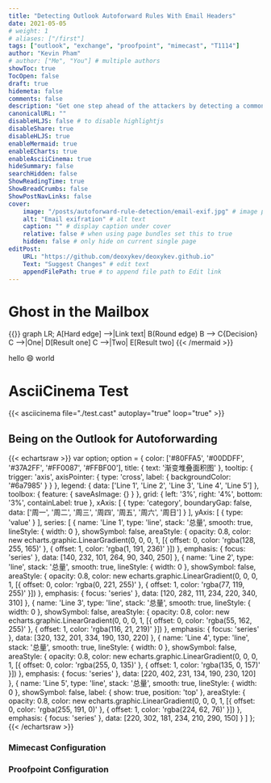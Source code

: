 ```yaml
---
title: "Detecting Outlook Autoforward Rules With Email Headers"
date: 2021-05-05
# weight: 1
# aliases: ["/first"]
tags: ["outlook", "exchange", "proofpoint", "mimecast", "T1114"]
author: "Kevin Pham"
# author: ["Me", "You"] # multiple authors
showToc: true
TocOpen: false
draft: true
hidemeta: false
comments: false
description: "Get one step ahead of the attackers by detecting a common persistence tactic"
canonicalURL: ""
disableHLJS: false # to disable highlightjs
disableShare: true
disableHLJS: true
enableMermaid: true
enableECharts: true
enableAsciiCinema: true
hideSummary: false
searchHidden: false
ShowReadingTime: true
ShowBreadCrumbs: false
ShowPostNavLinks: false
cover:
    image: "/posts/autoforward-rule-detection/email-exif.jpg" # image path/url
    alt: "Email exifration" # alt text
    caption: "" # display caption under cover
    relative: false # when using page bundles set this to true
    hidden: false # only hide on current single page
editPost:
    URL: "https://github.com/deoxykev/deoxykev.github.io"
    Text: "Suggest Changes" # edit text
    appendFilePath: true # to append file path to Edit link
---
```



# Ghost in the Mailbox 

{{<mermaid align="left">}}
graph LR;
    A[Hard edge] -->|Link text| B(Round edge)
    B --> C{Decision}
    C -->|One| D[Result one]
    C -->|Two| E[Result two]
{{< /mermaid >}}


hello :smile: world

# AsciiCinema Test
{{< asciicinema file="./test.cast" autoplay="true" loop="true" >}}

## Being on the Outlook for Autoforwarding

{{< echartsraw >}}
var option;
option = {
    color: ['#80FFA5', '#00DDFF', '#37A2FF', '#FF0087', '#FFBF00'],
    title: {
        text: '渐变堆叠面积图'
    },
    tooltip: {
        trigger: 'axis',
        axisPointer: {
            type: 'cross',
            label: {
                backgroundColor: '#6a7985'
            }
        }
    },
    legend: {
        data: ['Line 1', 'Line 2', 'Line 3', 'Line 4', 'Line 5']
    },
    toolbox: {
        feature: {
            saveAsImage: {}
        }
    },
    grid: {
        left: '3%',
        right: '4%',
        bottom: '3%',
        containLabel: true
    },
    xAxis: [
        {
            type: 'category',
            boundaryGap: false,
            data: ['周一', '周二', '周三', '周四', '周五', '周六', '周日']
        }
    ],
    yAxis: [
        {
            type: 'value'
        }
    ],
    series: [
        {
            name: 'Line 1',
            type: 'line',
            stack: '总量',
            smooth: true,
            lineStyle: {
                width: 0
            },
            showSymbol: false,
            areaStyle: {
                opacity: 0.8,
                color: new echarts.graphic.LinearGradient(0, 0, 0, 1, [{
                    offset: 0,
                    color: 'rgba(128, 255, 165)'
                }, {
                    offset: 1,
                    color: 'rgba(1, 191, 236)'
                }])
            },
            emphasis: {
                focus: 'series'
            },
            data: [140, 232, 101, 264, 90, 340, 250]
        },
        {
            name: 'Line 2',
            type: 'line',
            stack: '总量',
            smooth: true,
            lineStyle: {
                width: 0
            },
            showSymbol: false,
            areaStyle: {
                opacity: 0.8,
                color: new echarts.graphic.LinearGradient(0, 0, 0, 1, [{
                    offset: 0,
                    color: 'rgba(0, 221, 255)'
                }, {
                    offset: 1,
                    color: 'rgba(77, 119, 255)'
                }])
            },
            emphasis: {
                focus: 'series'
            },
            data: [120, 282, 111, 234, 220, 340, 310]
        },
        {
            name: 'Line 3',
            type: 'line',
            stack: '总量',
            smooth: true,
            lineStyle: {
                width: 0
            },
            showSymbol: false,
            areaStyle: {
                opacity: 0.8,
                color: new echarts.graphic.LinearGradient(0, 0, 0, 1, [{
                    offset: 0,
                    color: 'rgba(55, 162, 255)'
                }, {
                    offset: 1,
                    color: 'rgba(116, 21, 219)'
                }])
            },
            emphasis: {
                focus: 'series'
            },
            data: [320, 132, 201, 334, 190, 130, 220]
        },
        {
            name: 'Line 4',
            type: 'line',
            stack: '总量',
            smooth: true,
            lineStyle: {
                width: 0
            },
            showSymbol: false,
            areaStyle: {
                opacity: 0.8,
                color: new echarts.graphic.LinearGradient(0, 0, 0, 1, [{
                    offset: 0,
                    color: 'rgba(255, 0, 135)'
                }, {
                    offset: 1,
                    color: 'rgba(135, 0, 157)'
                }])
            },
            emphasis: {
                focus: 'series'
            },
            data: [220, 402, 231, 134, 190, 230, 120]
        },
        {
            name: 'Line 5',
            type: 'line',
            stack: '总量',
            smooth: true,
            lineStyle: {
                width: 0
            },
            showSymbol: false,
            label: {
                show: true,
                position: 'top'
            },
            areaStyle: {
                opacity: 0.8,
                color: new echarts.graphic.LinearGradient(0, 0, 0, 1, [{
                    offset: 0,
                    color: 'rgba(255, 191, 0)'
                }, {
                    offset: 1,
                    color: 'rgba(224, 62, 76)'
                }])
            },
            emphasis: {
                focus: 'series'
            },
            data: [220, 302, 181, 234, 210, 290, 150]
        }
    ]
};
{{< /echartsraw >}}

### Mimecast Configuration

### Proofpoint Configuration
